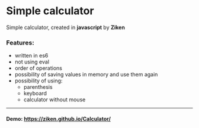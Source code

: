 # Simple calculator
Simple calculator, created in **javascript** by **Ziken**
### Features:
* written in es6
* not using eval
* order of operations
* possibility of saving values in memory and use them again
* possibility of using:
	* parenthesis
	* keyboard
	* calculator without mouse


------------

#### Demo: https://ziken.github.io/Calculator/
